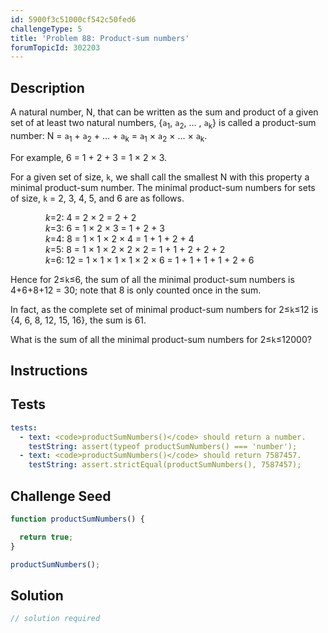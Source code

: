 ```yaml
---
id: 5900f3c51000cf542c50fed6
challengeType: 5
title: 'Problem 88: Product-sum numbers'
forumTopicId: 302203
---
```


## Description

<section id='description'>

A natural number, N, that can be written as the sum and product of a given set of at least two natural numbers, {`a`<sub>1</sub>, `a`<sub>2</sub>, ... , `a`<sub>k</sub>} is called a product-sum number: N = `a`<sub>1</sub> + `a`<sub>2</sub> + ... + `a`<sub>k</sub> = `a`<sub>1</sub> × `a`<sub>2</sub> × ... × `a`<sub>k</sub>.

For example, 6 = 1 + 2 + 3 = 1 × 2 × 3.

For a given set of size, `k`, we shall call the smallest N with this property a minimal product-sum number. The minimal product-sum numbers for sets of size, `k` = 2, 3, 4, 5, and 6 are as follows.

<div style='margin-left: 4em;'>
  <var>k</var>=2: 4 = 2 × 2 = 2 + 2<br>
  <var>k</var>=3: 6 = 1 × 2 × 3 = 1 + 2 + 3<br>
  <var>k</var>=4: 8 = 1 × 1 × 2 × 4 = 1 + 1 + 2 + 4<br>
  <var>k</var>=5: 8 = 1 × 1 × 2 × 2 × 2  = 1 + 1 + 2 + 2 + 2<br>
  <var>k</var>=6: 12 = 1 × 1 × 1 × 1 × 2 × 6 = 1 + 1 + 1 + 1 + 2 + 6
</div>

Hence for 2≤`k`≤6, the sum of all the minimal product-sum numbers is 4+6+8+12 = 30; note that 8 is only counted once in the sum.

In fact, as the complete set of minimal product-sum numbers for 2≤`k`≤12 is {4, 6, 8, 12, 15, 16}, the sum is 61.

What is the sum of all the minimal product-sum numbers for 2≤`k`≤12000?

</section>

## Instructions

<section id='instructions'>

</section>

## Tests

<section id='tests'>

```yml
tests:
  - text: <code>productSumNumbers()</code> should return a number.
    testString: assert(typeof productSumNumbers() === 'number');
  - text: <code>productSumNumbers()</code> should return 7587457.
    testString: assert.strictEqual(productSumNumbers(), 7587457);

```

</section>

## Challenge Seed

<section id='challengeSeed'>

<div id='js-seed'>

```js
function productSumNumbers() {

  return true;
}

productSumNumbers();
```

</div>

</section>

## Solution

<section id='solution'>

```js
// solution required
```

</section>
